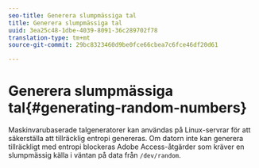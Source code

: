 ```yaml
---
seo-title: Generera slumpmässiga tal
title: Generera slumpmässiga tal
uuid: 3ea25c48-1dbe-4039-8091-36c289702f78
translation-type: tm+mt
source-git-commit: 29bc8323460d9be0fce66cbea7c6fce46df20d61

---
```



# Generera slumpmässiga tal{#generating-random-numbers}

Maskinvarubaserade talgeneratorer kan användas på Linux-servrar för att säkerställa att tillräcklig entropi genereras. Om datorn inte kan generera tillräckligt med entropi blockeras Adobe Access-åtgärder som kräver en slumpmässig källa i väntan på data från `/dev/random`.
